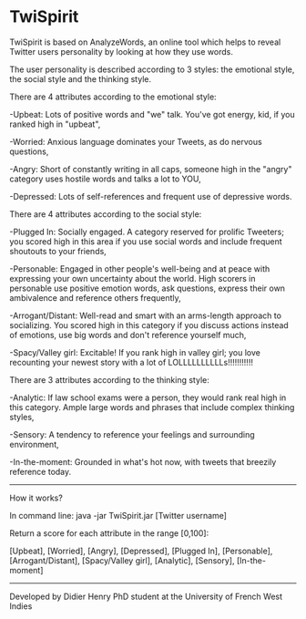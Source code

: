 # TwiSpirit
TwiSpirit is based on AnalyzeWords, an online tool which helps to reveal Twitter users personality by looking at how they use words.

The user personality is described according to 3 styles: the emotional style, the social style and the thinking style.

There are 4 attributes according to the emotional style:

-Upbeat: Lots of positive words and "we" talk. You've got energy, kid, if you ranked high in "upbeat",
  
-Worried: Anxious language dominates your Tweets, as do nervous questions,
 
-Angry: Short of constantly writing in all caps, someone high in the "angry" category uses hostile words and talks a lot to YOU,
 
-Depressed: Lots of self-references and frequent use of depressive words.

There are 4 attributes according to the social style:

-Plugged In: Socially engaged. A category reserved for prolific Tweeters; you scored high in this area if you use social words and include frequent shoutouts to your friends,

-Personable: Engaged in other people's well-being and at peace with expressing your own uncertainty about the world. High scorers in personable use positive emotion words, ask questions, express their own ambivalence and reference others frequently,

-Arrogant/Distant: Well-read and smart with an arms-length approach to socializing. You scored high in this category if you discuss actions instead of emotions, use big words and don't reference yourself much,

-Spacy/Valley girl: Excitable! If you rank high in valley girl; you love recounting your newest story with a lot of LOLLLLLLLLLLs!!!!!!!!!!!


There are 3 attributes according to the thinking style:

-Analytic: If law school exams were a person, they would rank real high in this category. Ample large words and phrases that include complex thinking styles,

-Sensory: A tendency to reference your feelings and surrounding environment,

-In-the-moment: Grounded in what's hot now, with tweets that breezily reference today.

----------------------------------------------

How it works?

In command line: java -jar TwiSpirit.jar [Twitter username]

Return a score for each attribute in the range [0,100]:

[Upbeat], [Worried], [Angry], [Depressed], [Plugged In], [Personable], [Arrogant/Distant], [Spacy/Valley girl], [Analytic], [Sensory], [In-the-moment]

----------------------------------------------

Developed by Didier Henry PhD student at the University of French West Indies
